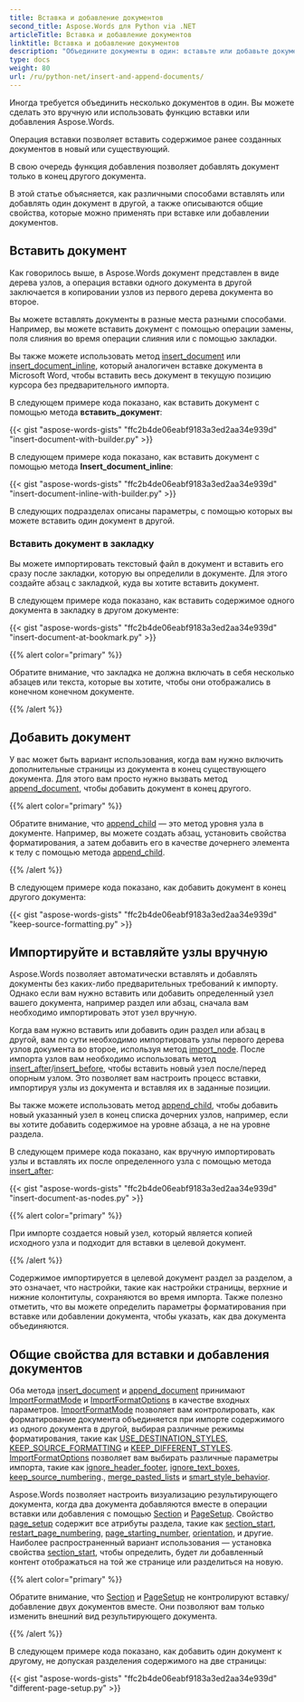 ```yaml
---
title: Вставка и добавление документов
second_title: Aspose.Words для Python via .NET
articleTitle: Вставка и добавление документов
linktitle: Вставка и добавление документов
description: "Объедините документы в один: вставьте или добавьте документ в новый или существующий с помощью поиска и замены, поля слияния, закладки или просто в конце документа в Python."
type: docs
weight: 80
url: /ru/python-net/insert-and-append-documents/
---
```


Иногда требуется объединить несколько документов в один. Вы можете сделать это вручную или использовать функцию вставки или добавления Aspose.Words.

Операция вставки позволяет вставить содержимое ранее созданных документов в новый или существующий.

В свою очередь функция добавления позволяет добавлять документ только в конец другого документа.

В этой статье объясняется, как различными способами вставлять или добавлять один документ в другой, а также описываются общие свойства, которые можно применять при вставке или добавлении документов.

## Вставить документ

Как говорилось выше, в Aspose.Words документ представлен в виде дерева узлов, а операция вставки одного документа в другой заключается в копировании узлов из первого дерева документа во второе.

Вы можете вставлять документы в разные места разными способами. Например, вы можете вставить документ с помощью операции замены, поля слияния во время операции слияния или с помощью закладки.

Вы также можете использовать метод [insert_document](https://reference.aspose.com/words/python-net/aspose.words/documentbuilder/insert_document/) или [insert_document_inline](https://reference.aspose.com/words/python-net/aspose.words/documentbuilder/insert_document_inline/#document_importformatmode_importformatoptions), который аналогичен вставке документа в Microsoft Word, чтобы вставить весь документ в текущую позицию курсора без предварительного импорта.

В следующем примере кода показано, как вставить документ с помощью метода **вставить_документ**:

{{< gist "aspose-words-gists" "ffc2b4de06eabf9183a3ed2aa34e939d" "insert-document-with-builder.py" >}}

В следующем примере кода показано, как вставить документ с помощью метода **Insert_document_inline**:

{{< gist "aspose-words-gists" "ffc2b4de06eabf9183a3ed2aa34e939d" "insert-document-inline-with-builder.py" >}}

В следующих подразделах описаны параметры, с помощью которых вы можете вставить один документ в другой.

### Вставить документ в закладку

Вы можете импортировать текстовый файл в документ и вставить его сразу после закладки, которую вы определили в документе. Для этого создайте абзац с закладкой, куда вы хотите вставить документ.

В следующем примере кода показано, как вставить содержимое одного документа в закладку в другом документе:

{{< gist "aspose-words-gists" "ffc2b4de06eabf9183a3ed2aa34e939d" "insert-document-at-bookmark.py" >}}

{{% alert color="primary" %}}

Обратите внимание, что закладка не должна включать в себя несколько абзацев или текста, которые вы хотите, чтобы они отображались в конечном конечном документе.

{{% /alert %}}

## Добавить документ

У вас может быть вариант использования, когда вам нужно включить дополнительные страницы из документа в конец существующего документа. Для этого вам просто нужно вызвать метод [append_document](https://reference.aspose.com/words/python-net/aspose.words/document/append_document/), чтобы добавить документ в конец другого.

{{% alert color="primary" %}}

Обратите внимание, что [append_child](https://reference.aspose.com/words/python-net/aspose.words/compositenode/append_child/) — это метод уровня узла в документе. Например, вы можете создать абзац, установить свойства форматирования, а затем добавить его в качестве дочернего элемента к телу с помощью метода [append_child](https://reference.aspose.com/words/python-net/aspose.words/compositenode/append_child/).

{{% /alert %}}

В следующем примере кода показано, как добавить документ в конец другого документа:

{{< gist "aspose-words-gists" "ffc2b4de06eabf9183a3ed2aa34e939d" "keep-source-formatting.py" >}}

## Импортируйте и вставляйте узлы вручную

Aspose.Words позволяет автоматически вставлять и добавлять документы без каких-либо предварительных требований к импорту. Однако если вам нужно вставить или добавить определенный узел вашего документа, например раздел или абзац, сначала вам необходимо импортировать этот узел вручную.

Когда вам нужно вставить или добавить один раздел или абзац в другой, вам по сути необходимо импортировать узлы первого дерева узлов документа во второе, используя метод [import_node](https://reference.aspose.com/words/python-net/aspose.words/documentbase/import_node/). После импорта узлов вам необходимо использовать метод [insert_after](https://reference.aspose.com/words/python-net/aspose.words/compositenode/insert_after/)/[insert_before](https://reference.aspose.com/words/python-net/aspose.words/compositenode/insert_before/), чтобы вставить новый узел после/перед опорным узлом. Это позволяет вам настроить процесс вставки, импортируя узлы из документа и вставляя их в заданные позиции.

Вы также можете использовать метод [append_child](https://reference.aspose.com/words/python-net/aspose.words/compositenode/append_child/), чтобы добавить новый указанный узел в конец списка дочерних узлов, например, если вы хотите добавить содержимое на уровне абзаца, а не на уровне раздела.

В следующем примере кода показано, как вручную импортировать узлы и вставлять их после определенного узла с помощью метода [insert_after](https://reference.aspose.com/words/python-net/aspose.words/compositenode/insert_after/):

{{< gist "aspose-words-gists" "ffc2b4de06eabf9183a3ed2aa34e939d" "insert-document-as-nodes.py" >}}

{{% alert color="primary" %}}

При импорте создается новый узел, который является копией исходного узла и подходит для вставки в целевой документ.

{{% /alert %}}

Содержимое импортируется в целевой документ раздел за разделом, а это означает, что настройки, такие как настройки страницы, верхние и нижние колонтитулы, сохраняются во время импорта. Также полезно отметить, что вы можете определить параметры форматирования при вставке или добавлении документа, чтобы указать, как два документа объединяются.

## Общие свойства для вставки и добавления документов

Оба метода [insert_document](https://reference.aspose.com/words/python-net/aspose.words/documentbuilder/insert_document/) и [append_document](https://reference.aspose.com/words/python-net/aspose.words/document/append_document/) принимают [ImportFormatMode](https://reference.aspose.com/words/python-net/aspose.words/importformatmode/) и [ImportFormatOptions](https://reference.aspose.com/words/python-net/aspose.words/importformatoptions/) в качестве входных параметров. [ImportFormatMode](https://reference.aspose.com/words/python-net/aspose.words/importformatmode/) позволяет вам контролировать, как форматирование документа объединяется при импорте содержимого из одного документа в другой, выбирая различные режимы форматирования, такие как [USE_DESTINATION_STYLES](https://reference.aspose.com/words/python-net/aspose.words/importformatmode/#use_destination_styles), [KEEP_SOURCE_FORMATTING](https://reference.aspose.com/words/python-net/aspose.words/importformatmode/#keep_source_formatting) и [KEEP_DIFFERENT_STYLES](https://reference.aspose.com/words/python-net/aspose.words/importformatmode/#keep_different_styles). [ImportFormatOptions](https://reference.aspose.com/words/python-net/aspose.words/importformatoptions/) позволяет вам выбирать различные параметры импорта, такие как [ignore_header_footer](https://reference.aspose.com/words/python-net/aspose.words/importformatoptions/ignore_header_footer/), [ignore_text_boxes](https://reference.aspose.com/words/python-net/aspose.words/importformatoptions/ignore_text_boxes/), [keep_source_numbering](https://reference.aspose.com/words/python-net/aspose.words/importformatoptions/keep_source_numbering/)., [merge_pasted_lists](https://reference.aspose.com/words/python-net/aspose.words/importformatoptions/merge_pasted_lists/) и [smart_style_behavior](https://reference.aspose.com/words/python-net/aspose.words/importformatoptions/smart_style_behavior/).

Aspose.Words позволяет настроить визуализацию результирующего документа, когда два документа добавляются вместе в операции вставки или добавления с помощью [Section](https://reference.aspose.com/words/python-net/aspose.words/section/) и [PageSetup](https://reference.aspose.com/words/python-net/aspose.words/pagesetup/). Свойство [page_setup](https://reference.aspose.com/words/python-net/aspose.words/documentbuilder/page_setup/) содержит все атрибуты раздела, такие как [section_start](https://reference.aspose.com/words/python-net/aspose.words/pagesetup/section_start/), [restart_page_numbering](https://reference.aspose.com/words/python-net/aspose.words/pagesetup/restart_page_numbering/), [page_starting_number](https://reference.aspose.com/words/python-net/aspose.words/pagesetup/page_starting_number/), [orientation](https://reference.aspose.com/words/python-net/aspose.words/pagesetup/orientation/), и другие. Наиболее распространенный вариант использования — установка свойства [section_start](https://reference.aspose.com/words/python-net/aspose.words/pagesetup/section_start/), чтобы определить, будет ли добавленный контент отображаться на той же странице или разделиться на новую.

{{% alert color="primary" %}}

Обратите внимание, что [Section](https://reference.aspose.com/words/python-net/aspose.words/section/) и [PageSetup](https://reference.aspose.com/words/python-net/aspose.words/pagesetup/) не контролируют вставку/добавление двух документов вместе. Они позволяют вам только изменить внешний вид результирующего документа.

{{% /alert %}}

В следующем примере кода показано, как добавить один документ к другому, не допуская разделения содержимого на две страницы:

{{< gist "aspose-words-gists" "ffc2b4de06eabf9183a3ed2aa34e939d" "different-page-setup.py" >}}
